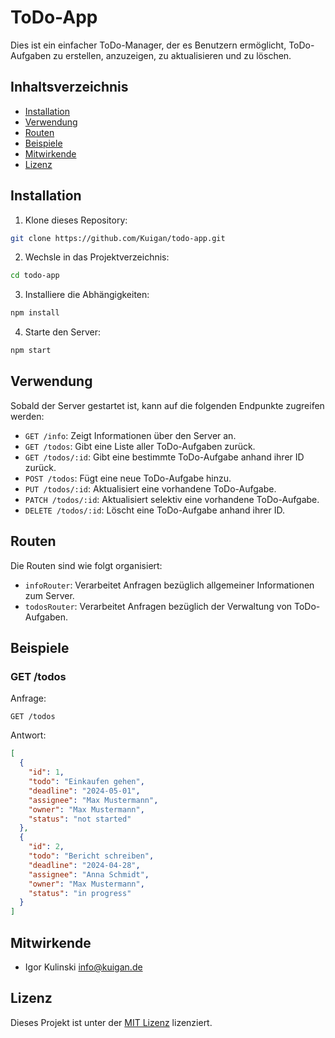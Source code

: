 # ToDo-App

Dies ist ein einfacher ToDo-Manager, der es Benutzern ermöglicht, ToDo-Aufgaben zu erstellen, anzuzeigen, zu aktualisieren und zu löschen.

## Inhaltsverzeichnis

- [Installation](#installation)
- [Verwendung](#verwendung)
- [Routen](#routen)
- [Beispiele](#beispiele)
- [Mitwirkende](#mitwirkende)
- [Lizenz](#lizenz)

## Installation

1. Klone dieses Repository:

```bash
git clone https://github.com/Kuigan/todo-app.git
```

2. Wechsle in das Projektverzeichnis:

```bash
cd todo-app
```

3. Installiere die Abhängigkeiten:

```bash
npm install
```

4. Starte den Server:

```bash
npm start
```

## Verwendung

Sobald der Server gestartet ist, kann auf die folgenden Endpunkte zugreifen werden:

- `GET /info`: Zeigt Informationen über den Server an.
- `GET /todos`: Gibt eine Liste aller ToDo-Aufgaben zurück.
- `GET /todos/:id`: Gibt eine bestimmte ToDo-Aufgabe anhand ihrer ID zurück.
- `POST /todos`: Fügt eine neue ToDo-Aufgabe hinzu.
- `PUT /todos/:id`: Aktualisiert eine vorhandene ToDo-Aufgabe.
- `PATCH /todos/:id`: Aktualisiert selektiv eine vorhandene ToDo-Aufgabe.
- `DELETE /todos/:id`: Löscht eine ToDo-Aufgabe anhand ihrer ID.

## Routen

Die Routen sind wie folgt organisiert:

- `infoRouter`: Verarbeitet Anfragen bezüglich allgemeiner Informationen zum Server.
- `todosRouter`: Verarbeitet Anfragen bezüglich der Verwaltung von ToDo-Aufgaben.

## Beispiele

### GET /todos

Anfrage:
```
GET /todos
```

Antwort:
```json
[
  {
    "id": 1,
    "todo": "Einkaufen gehen",
    "deadline": "2024-05-01",
    "assignee": "Max Mustermann",
    "owner": "Max Mustermann",
    "status": "not started"
  },
  {
    "id": 2,
    "todo": "Bericht schreiben",
    "deadline": "2024-04-28",
    "assignee": "Anna Schmidt",
    "owner": "Max Mustermann",
    "status": "in progress"
  }
]
```

## Mitwirkende

- Igor Kulinski <info@kuigan.de>

## Lizenz

Dieses Projekt ist unter der [MIT Lizenz](LICENSE) lizenziert.
```